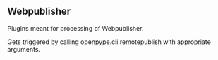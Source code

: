 Webpublisher
-------------

Plugins meant for processing of Webpublisher.

Gets triggered by calling openpype.cli.remotepublish with appropriate arguments.